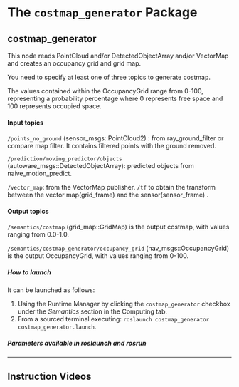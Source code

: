# The `costmap_generator` Package
## costmap_generator

This node reads PointCloud and/or DetectedObjectArray and/or VectorMap and creates an occupancy grid and grid map.

You need to specify at least one of three topics to generate costmap.

The values contained within the OccupancyGrid range from 0-100, representing a probability percentage where 0 represents free space and 100 represents occupied space.

#### Input topics
`/points_no_ground` (sensor_msgs::PointCloud2) : from ray_ground_filter or compare map filter. It contains filtered points with the ground removed.

`/prediction/moving_predictor/objects` (autoware_msgs::DetectedObjectArray): predicted objects from naive_motion_predict.

`/vector_map`: from the VectorMap publisher. `/tf` to obtain the transform between the vector map(grid_frame) and the sensor(sensor_frame) .


#### Output topics
`/semantics/costmap` (grid_map::GridMap) is the output costmap, with values ranging from 0.0-1.0.

`/semantics/costmap_generator/occupancy_grid` (nav_msgs::OccupancyGrid) is the output OccupancyGrid, with values ranging from 0-100.

##### How to launch
It can be launched as follows:
 1. Using the Runtime Manager by clicking the `costmap_generator` checkbox under the *Semantics* section in the Computing tab.
 2. From a sourced terminal executing: `roslaunch costmap_generator costmap_generator.launch`.

##### Parameters available in roslaunch and rosrun

---

## Instruction Videos
